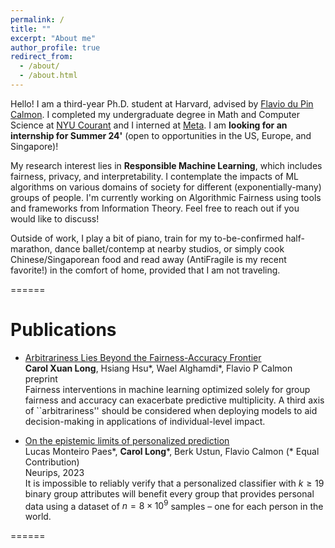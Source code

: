 ```yaml
---
permalink: /
title: ""
excerpt: "About me"
author_profile: true
redirect_from: 
  - /about/
  - /about.html
---
```

Hello! I am a third-year Ph.D. student at Harvard, advised by [Flavio du Pin Calmon](http://people.seas.harvard.edu/~flavio/). I completed my undergraduate degree in Math and Computer Science at [NYU Courant](https://cims.nyu.edu/dynamic/) and I interned at [Meta](https://about.meta.com). I am **looking for an internship for Summer 24'** (open to opportunities in the US, Europe, and Singapore)! 

My research interest lies in **Responsible Machine Learning**, which includes fairness, privacy, and interpretability. I contemplate the impacts of ML algorithms on various domains of society for different (exponentially-many) groups of people. I'm currently working on Algorithmic Fairness using tools and frameworks from Information Theory. Feel free to reach out if you would like to discuss! 

Outside of work, I play a bit of piano, train for my to-be-confirmed half-marathon, dance ballet/contemp at nearby studios, or simply cook Chinese/Singaporean food and read away (AntiFragile is my recent favorite!) in the comfort of home, provided that I am not traveling.

======
# Publications
- [Arbitrariness Lies Beyond the Fairness-Accuracy Frontier](https://scholar.google.com/citations?view_op=view_citation&hl=en&user=DGQASc8AAAAJ&citation_for_view=DGQASc8AAAAJ:9yKSN-GCB0IC)\
**Carol Xuan Long**, Hsiang Hsu\*, Wael Alghamdi\*, Flavio P Calmon\
preprint\
Fairness interventions in machine learning optimized solely for group fairness and accuracy can exacerbate predictive multiplicity. A third axis of ``arbitrariness'' should be considered when deploying models to aid decision-making in applications of individual-level impact. 

- [On the epistemic limits of personalized prediction](https://scholar.google.com/citations?view_op=view_citation&hl=en&user=DGQASc8AAAAJ&citation_for_view=DGQASc8AAAAJ:d1gkVwhDpl0C)\
Lucas Monteiro Paes\*, **Carol Long**\*, Berk Ustun, Flavio Calmon (* Equal Contribution)\
Neurips, 2023\
It is impossible to reliably verify that a personalized classifier with $k \geq 19$ binary group attributes will benefit every group that provides personal data using a dataset of $n = 8 × 10^9$ samples – one for each person in the world.

======